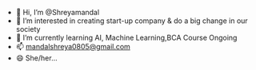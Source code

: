 - 👋 Hi, I’m @Shreyamandal
- 👀 I’m interested in creating start-up company & do a big change in our society 
- 🌱 I’m currently learning AI, Machine Learning,BCA Course Ongoing 
- 📫 mandalshreya0805@gmail.com
- 😄 She/her...

<!---
Shreyamandal1/Shreyamandal1 is a ✨ special ✨ repository because its `README.md` (this file) appears on your GitHub profile.
You can click the Preview link to take a look at your changes.
--->
